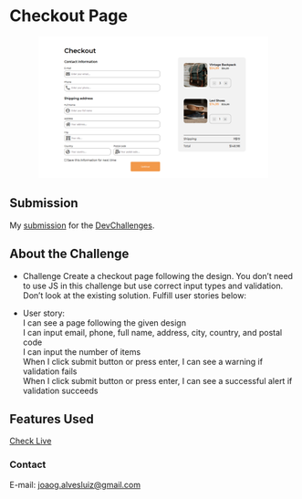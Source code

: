<!-- Title --> 
# Checkout Page

<!-- Project Image --> 
<p align="center">
  <a href="" rel="noopener">
 <img width=80% height=80% src="./assets/images/page.png" alt="Project logo"></a>
</p>

<!-- Submissions Links --> 
## Submission
My [submission](https://devchallenges.io/solutions/prI026pn0R1uOOh9xPDS) for the [DevChallenges](https://devchallenges.io/).

<!-- About the Challenge --> 
## About the Challenge

- Challenge 
  Create a checkout page following the design. You don’t need to use JS in this challenge but use correct input types and validation. Don’t look at the existing solution. Fulfill user stories below:

- User story: 
  <br> I can see a page following the given design
  <br> I can input email, phone, full name, address, city, country, and postal code
  <br> I can input the number of items
  <br> When I click submit button or press enter, I can see a warning if validation fails
  <br> When I click submit button or press enter, I can see a successful alert if validation succeeds

<!-- Features Used in --> 
## Features Used <a name = "about"></a>

<!-- See website --> 
[Check Live](https://joaogalvesluiz.netlify.app/websites/checkout-page/index.html)
### Contact
E-mail: joaog.alvesluiz@gmail.com